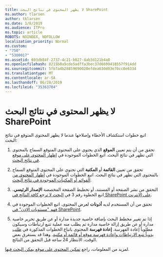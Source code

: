 ```yaml
---
title: لا يظهر المحتوى في نتائج البحث SharePoint
ms.author: tlarsen
author: tklarsen
ms.date: 1/8/2019
ms.audience: ITPro
ms.topic: article
ROBOTS: NOINDEX, NOFOLLOW
localization_priority: Normal
ms.custom:
- "750"
- "5300017"
ms.assetid: 693db84f-2737-4c21-b027-4ab3d121b4a8
ms.openlocfilehash: 8215b0a5cde5adffa3bec37d6699418557f914dd
ms.sourcegitcommit: 5fb7a4b28859690020efdea630d03e70cc0e6334
ms.translationtype: MT
ms.contentlocale: ar-SA
ms.lasthandoff: 06/28/2019
ms.locfileid: "35363784"
---
```

# <a name="content-doesnt-appear-in-sharepoint-search-results"></a>لا يظهر المحتوى في نتائج البحث SharePoint

اتبع خطوات استكشاف الأخطاء وإصلاحها عندما لا يظهر المحتوى المتوقع في نتائج البحث:
  
1. تحقق من أن يتم تعيين **الموقع** الذي يحتوي على المحتوى المتوقع السماح بالمحتوى التي تظهر في نتائج البحث. اتبع الخطوات الموجودة في [إظهار المحتوى على موقع في نتائج البحث](https://docs.microsoft.com/sharepoint/make-site-content-searchable#show-content-on-a-site-in-search-results).

2. تحقق من تعيين **القائمة** أو **المكتبة** التي تحتوي على المحتوى المتوقع السماح بالمحتوى التي تظهر في نتائج البحث. اتبع الخطوات الموجودة في [إظهار المحتوى من القوائم أو المكتبات الموجودة في نتائج البحث](https://docs.microsoft.com/sharepoint/make-site-content-searchable#show-content-from-lists-or-libraries-in-search-results).

3. التحقق من نشر الصفحة أو المستند، أو تخطيط الصفحة المخصصة **الإصدار الرئيسي.** اتبع الخطوة رقم 3 في [البحث لا ترجع كافة النتائج في SharePoint على الإنترنت](https://go.microsoft.com/fwlink/?linkid=874525).

4. تحقق من أن المستخدم لديه **أذونات** لعرض المحتوى. اتبع الخطوات الموجودة في [فهم "مستويات الإذن" في SharePoint](https://docs.microsoft.com/en-us/sharepoint/understanding-permission-levels).
    
5. إذا تم تغيير مخطط البحث بإضافة خاصية جديدة مدارة أو عن طريق تحرير خاصية مدارة أو عن طريق إزالة خاصية مدارة ثم يطلب منه عملية تتبع ارتباطات وسيكون مطلوباً إعادة الفهرسة. **إعادة فهرسة** المحتوى باتباع الخطوات المذكورة في [طلب يدوياً تتبع الارتباطات وإعادة فهرسة موقع أو قائمة أو مكتبة](https://docs.microsoft.com/sharepoint/crawl-site-content). وهذا قد يستغرق بعض الوقت، الانتظار 24 ساعة قبل التحقق من النتائج.

لمزيد من المعلومات، راجع [تمكين المحتوى على موقع يمكن البحث فيها](https://docs.microsoft.com/sharepoint/make-site-content-searchable). 
  
